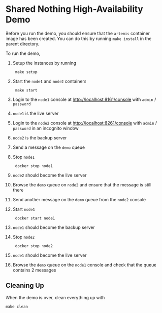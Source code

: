 # Shared Nothing High-Availability Demo

Before you run the demo, you should ensure that the `artemis` container image has been created. You can do this by running `make install` in the parent directory.

To run the demo,

1. Setup the instances by running

		make setup

1. Start the `node1` and `node2` containers

		make start

1. Login to the `node1` console at <http://localhost:8161/console> with `admin` / `password`

1. `node1` is the live server

1. Login to the `node2` console at <http://localhost:8261/console> with `admin` / `password` in an incognito window

1. `node2` is the backup server

1. Send a message on the `demo` queue

1. Stop `node1`

		docker stop node1

1. `node2` should become the live server

1. Browse the `demo` queue on `node2` and ensure that the message is still there

1. Send another message on the `demo` queue from the `node2` console

1. Start `node1`

		docker start node1

1. `node1` should become the backup server

1. Stop `node2`

		docker stop node2
		
1. `node1` should become the live server

1. Browse the `demo` queue on the `node1` console and check that the queue contains 2 messages


## Cleaning Up

When the demo is over, clean everything up with

	make clean
